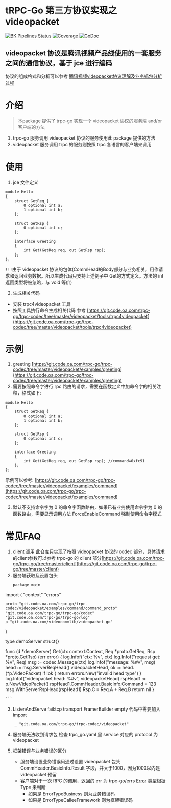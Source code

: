# tRPC-Go  第三方协议实现之 videopacket
[![BK Pipelines Status](https://api.bkdevops.qq.com/process/api/external/pipelines/projects/pcgtrpcproject/p-dd5b6c91f1c34b0ca55ea7dfe78dd8d7/badge?X-DEVOPS-PROJECT-ID=pcgtrpcproject)](http://api.devops.oa.com/process/api-html/user/builds/projects/pcgtrpcproject/pipelines/p-dd5b6c91f1c34b0ca55ea7dfe78dd8d7/latestFinished?X-DEVOPS-PROJECT-ID=pcgtrpcproject) [![Coverage](https://tcoverage.woa.com/api/getCoverage/getTotalImg/?pipeline_id=p-dd5b6c91f1c34b0ca55ea7dfe78dd8d7)](http://macaron.oa.com/api/coverage/getTotalLink/?pipeline_id=p-dd5b6c91f1c34b0ca55ea7dfe78dd8d7) [![GoDoc](https://img.shields.io/badge/API%20Docs-GoDoc-green)](http://godoc.oa.com/git.code.oa.com/trpc-go/trpc-codec/videopacket)

## videopacket 协议是腾讯视频产品线使用的一套服务之间的通信协议，基于 jce 进行编码
协议的组成格式和分析可以参考 [腾讯视频videopacket协议理解及业务抓包分析过程](http://km.oa.com/articles/show/311763?kmref=search&from_page=1&no=1)

# 介绍
>本package 提供了 trpc-go 实现一个 videopacket 协议的服务端 and/or 客户端的方法

1. trpc-go 服务调用 videopacket 协议的服务使用此 package 提供的方法
2. videopacket 服务调用 trpc 的服务则按照 trpc 各语言的客户端来调用

# 使用
1. jce 文件定义
```
module Hello
{
    struct GetReq {
        0 optional int a;
        1 optional int b;
    };

    struct GetRsp {
        0 optional int c;
    };

    interface Greeting
    {
        int Get(GetReq req, out GetRsp rsp);
    };
};
```
`!!!`由于 videopacket 协议的包体(CommHead的Body部分与业务相关，用作请求和返回业务数据。所以生成代码只支持上述例子中 Get的方式定义。方法的 int 返回类型将被忽略，与 void 等价)

2. 生成相关代码
* 安装 trpc4videopacket 工具
* 按照工具执行命令生成相关代码
参考 [https://git.code.oa.com/trpc-go/trpc-codec/tree/master/videopacket/tools/trpc4videopacket](https://git.code.oa.com/trpc-go/trpc-codec/tree/master/videopacket/tools/trpc4videopacket)


# 示例
1. greeting
    [https://git.code.oa.com/trpc-go/trpc-codec/tree/master/videopacket/examples/greeting](https://git.code.oa.com/trpc-go/trpc-codec/tree/master/videopacket/examples/greeting)
2. 需要按照命令字进行 rpc 路由的请求，需要在函数定义中加命令字的相关注释，格式如下:
```jce
module Hello
{
    struct GetReq {
        0 optional int a;
        1 optional int b;
    };

    struct GetRsp {
        0 optional int c;
    };

    interface Greeting
    {
        int Get(GetReq req, out GetRsp rsp); //command=0xfc91
    };
};
```

示例可以参考: [https://git.code.oa.com/trpc-go/trpc-codec/tree/master/videopacket/examples/command](https://git.code.oa.com/trpc-go/trpc-codec/tree/master/videopacket/examples/command)

3. 默认不支持命令字为 0 的命令字函数路由，如果已有业务使用命令字为 0 的函数路由，需要显示调用方法 ForceEnableCommand 强制使用命令字模式
# 常见FAQ
1. client 调用
    此仓库只实现了按照 videopacket 协议的 codec 部分，具体请求的client参数可以参考 trpc-go 的 client 部分[https://git.code.oa.com/trpc-go/trpc-go/tree/master/client](https://git.code.oa.com/trpc-go/trpc-go/tree/master/client) 
2. 服务端获取及设置包头
    ```golang
    package main

import (
	"context"
	"errors"

	proto "git.code.oa.com/trpc-go/trpc-codec/videopacket/examples/command/command_proto"
	"git.code.oa.com/trpc-go/trpc-go/codec"
	"git.code.oa.com/trpc-go/trpc-go/log"
	p "git.code.oa.com/videocommlib/videopacket-go"
)

type demoServer struct{}

func (d *demoServer) Get(ctx context.Context, Req *proto.GetReq, Rsp *proto.GetRsp) (err error) {
	log.Infof("ctx: %v", ctx)
	log.Infof("request get: %v", Req)
	msg := codec.Message(ctx)
	log.Infof("message: %#v", msg)
	head := msg.ServerReqHead()
	videopacketHead, ok := head.(*p.VideoPacket)
	if !ok {
		return errors.New("invalid head type")
	}
	log.Infof("videopacket head: %#v", videopacketHead)
    rspHead1 := p.NewVideoPacket()
	rspHead1.CommHeader.BasicInfo.Command = 123
	msg.WithServerRspHead(rspHead1)
	Rsp.C = Req.A + Req.B
	return nil
}

    ```


3. ListenAndServe fail:tcp transport FramerBuilder empty
代码中需要加入 import 
```
    _ "git.code.oa.com/trpc-go/trpc-codec/videopacket"
```

4. 服务端无法收到请求包
    检查 trpc_go.yaml 里 service 对应的 protocol 为 videopacket

5. 框架错误与业务错误的区分
   - 服务端设置业务错误码通过设置 videopacket 包头 CommHeader.BasicInfo.Result 字段，并大于1000，因为1000以内是 videopacket 预留
   - 客户端对于一次 RPC 的调用，返回的 err 为 trpc-go/errs [Error](http://pkg.woa.com/git.code.oa.com/trpc-go/trpc-go/errs#Error) 类型根据 Type 来判断
     - 如果是 ErrorTypeBusiness 则为业务错误码
     - 如果是 ErrorTypeCalleeFramework 则为框架错误码
       
